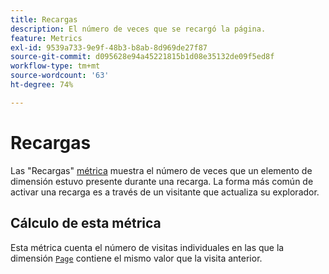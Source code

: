 ```yaml
---
title: Recargas
description: El número de veces que se recargó la página.
feature: Metrics
exl-id: 9539a733-9e9f-48b3-b8ab-8d969de27f87
source-git-commit: d095628e94a45221815b1d08e35132de09f5ed8f
workflow-type: tm+mt
source-wordcount: '63'
ht-degree: 74%

---
```


# Recargas

Las &quot;Recargas&quot; [métrica](overview.md) muestra el número de veces que un elemento de dimensión estuvo presente durante una recarga. La forma más común de activar una recarga es a través de un visitante que actualiza su explorador.

## Cálculo de esta métrica

Esta métrica cuenta el número de visitas individuales en las que la dimensión [`Page`](../dimensions/page.md) contiene el mismo valor que la visita anterior.
